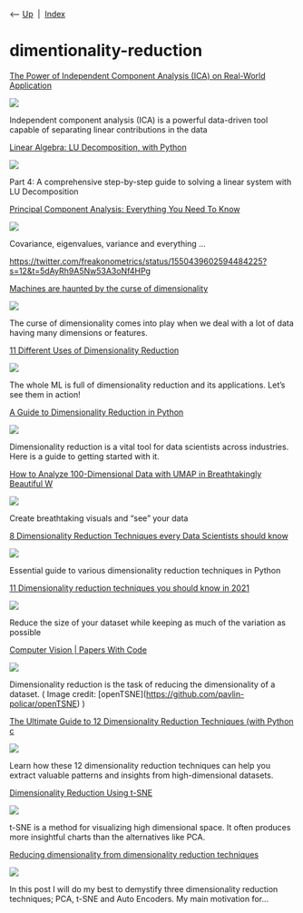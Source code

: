<div class="nav">

⟵ [Up](index.html)  \|  [Index](index.html)

</div>

# dimentionality-reduction

<div class="cards">

<div class="card">

<div class="card-title">

[The Power of Independent Component Analysis (ICA) on Real-World
Application](https://towardsdatascience.com/the-power-of-independent-component-analysis-ica-on-real-world-applications-egg-example-48df336a1bd8)

</div>

<div class="card-image">

[![](https://miro.medium.com/v2/da:true/resize:fit:1200/0*5TKSExLiAB9koTTR)](https://towardsdatascience.com/the-power-of-independent-component-analysis-ica-on-real-world-applications-egg-example-48df336a1bd8)

</div>

Independent component analysis (ICA) is a powerful data-driven tool
capable of separating linear contributions in the data

</div>

<div class="card">

<div class="card-title">

[Linear Algebra: LU Decomposition, with
Python](https://towardsdatascience.com/linear-algebra-lu-decomposition-with-python-5a7b3fd87f96)

</div>

<div class="card-image">

[![](https://miro.medium.com/v2/da:true/resize:fit:1200/0*ocZHR-iX_wRMehcu)](https://towardsdatascience.com/linear-algebra-lu-decomposition-with-python-5a7b3fd87f96)

</div>

Part 4: A comprehensive step-by-step guide to solving a linear system
with LU Decomposition

</div>

<div class="card">

<div class="card-title">

[Principal Component Analysis: Everything You Need To
Know](https://towardsdatascience.com/principal-component-analysis-everything-you-need-to-know-5f834c9eaa83)

</div>

<div class="card-image">

[![](https://miro.medium.com/v2/resize:fit:1200/1*UnNO5izdqhAJjR66FResfQ.png)](https://towardsdatascience.com/principal-component-analysis-everything-you-need-to-know-5f834c9eaa83)

</div>

Covariance, eigenvalues, variance and everything …

</div>

<div class="card">

<div class="card-title">

<https://twitter.com/freakonometrics/status/1550439602594484225?s=12&t=5dAyRh9A5Nw53A3oNf4HPg>

</div>

</div>

<div class="card">

<div class="card-title">

[Machines are haunted by the curse of
dimensionality](https://dataconomy.com/2022/06/curse-of-dimensionality-machine-learning)

</div>

<div class="card-image">

[![](https://dataconomy.com/wp-content/uploads/2022/06/The-curse-of-dimensionality.jpg)](https://dataconomy.com/2022/06/curse-of-dimensionality-machine-learning)

</div>

The curse of dimensionality comes into play when we deal with a lot of
data having many dimensions or features.

</div>

<div class="card">

<div class="card-title">

[11 Different Uses of Dimensionality
Reduction](https://towardsdatascience.com/11-different-uses-of-dimensionality-reduction-4325d62b4fa6?source=rss----7f60cf5620c9---4)

</div>

<div class="card-image">

[![](https://miro.medium.com/v2/resize:fit:1200/1*GJ2rrsjBI9bKCKPfuI9tYA.jpeg)](https://towardsdatascience.com/11-different-uses-of-dimensionality-reduction-4325d62b4fa6?source=rss----7f60cf5620c9---4)

</div>

The whole ML is full of dimensionality reduction and its applications.
Let’s see them in action!

</div>

<div class="card">

<div class="card-title">

[A Guide to Dimensionality Reduction in
Python](https://builtin.com/data-science/dimensionality-reduction-python)

</div>

<div class="card-image">

[![](https://cdn.builtin.com/cdn-cgi/image/f=auto,fit=cover,w=1200,h=635,q=80/https://builtin.com/sites/www.builtin.com/files/2021-11/dimensionality-reduction-python.jpg)](https://builtin.com/data-science/dimensionality-reduction-python)

</div>

Dimensionality reduction is a vital tool for data scientists across
industries. Here is a guide to getting started with it.

</div>

<div class="card">

<div class="card-title">

[How to Analyze 100-Dimensional Data with UMAP in Breathtakingly
Beautiful
W](https://towardsdatascience.com/beginners-guide-to-umap-for-reducing-dimensionality-and-visualizing-100-dimensional-datasets-ff5590fb17be?source=rss----7f60cf5620c9---4)

</div>

<div class="card-image">

[![](https://miro.medium.com/v2/resize:fit:1200/1*fDgxhHBEAC3qcS79_mq2Xw.png)](https://towardsdatascience.com/beginners-guide-to-umap-for-reducing-dimensionality-and-visualizing-100-dimensional-datasets-ff5590fb17be?source=rss----7f60cf5620c9---4)

</div>

Create breathtaking visuals and “see” your data

</div>

<div class="card">

<div class="card-title">

[8 Dimensionality Reduction Techniques every Data Scientists should
know](https://towardsdatascience.com/8-dimensionality-reduction-techniques-every-data-scientists-should-know-1c594f0aa7f2?source=rss----7f60cf5620c9---4)

</div>

<div class="card-image">

[![](https://miro.medium.com/v2/resize:fit:1200/1*XqEKGhVeNpuYEhzIxyuYDg.png)](https://towardsdatascience.com/8-dimensionality-reduction-techniques-every-data-scientists-should-know-1c594f0aa7f2?source=rss----7f60cf5620c9---4)

</div>

Essential guide to various dimensionality reduction techniques in Python

</div>

<div class="card">

<div class="card-title">

[11 Dimensionality reduction techniques you should know in
2021](https://towardsdatascience.com/11-dimensionality-reduction-techniques-you-should-know-in-2021-dcb9500d388b?source=rss----7f60cf5620c9---4)

</div>

<div class="card-image">

[![](https://miro.medium.com/v2/resize:fit:1200/1*CRPHVUh41pHmarzlqv_krw.jpeg)](https://towardsdatascience.com/11-dimensionality-reduction-techniques-you-should-know-in-2021-dcb9500d388b?source=rss----7f60cf5620c9---4)

</div>

Reduce the size of your dataset while keeping as much of the variation
as possible

</div>

<div class="card">

<div class="card-title">

[Computer Vision \| Papers With
Code](https://paperswithcode.com/task/dimensionality-reduction)

</div>

<div class="card-image">

[![](https://production-media.paperswithcode.com/tasks/Screenshot_2019-11-28_at_14.20.47_HjilNMm.png)](https://paperswithcode.com/task/dimensionality-reduction)

</div>

Dimensionality reduction is the task of reducing the dimensionality of a
dataset. ( Image credit:
\[openTSNE\](https://github.com/pavlin-policar/openTSNE) )

</div>

<div class="card">

<div class="card-title">

[The Ultimate Guide to 12 Dimensionality Reduction Techniques (with
Python
c](https://www.analyticsvidhya.com/blog/2018/08/dimensionality-reduction-techniques-python)

</div>

<div class="card-image">

[![](https://cdn.analyticsvidhya.com/wp-content/uploads/2024/04/Top-8-Coding-Platforms-for-Data-Science-Beginner-01-scaled.jpg)](https://www.analyticsvidhya.com/blog/2018/08/dimensionality-reduction-techniques-python)

</div>

Learn how these 12 dimensionality reduction techniques can help you
extract valuable patterns and insights from high-dimensional datasets.

</div>

<div class="card">

<div class="card-title">

[Dimensionality Reduction Using
t-SNE](https://www.displayr.com/using-t-sne-to-visualize-data-before-prediction)

</div>

<div class="card-image">

[![](https://www.displayr.com/wp-content/uploads/2017/06/leaf-1.png)](https://www.displayr.com/using-t-sne-to-visualize-data-before-prediction)

</div>

t-SNE is a method for visualizing high dimensional space. It often
produces more insightful charts than the alternatives like PCA.

</div>

<div class="card">

<div class="card-title">

[Reducing dimensionality from dimensionality reduction
techniques](https://medium.com/towards-data-science/reducing-dimensionality-from-dimensionality-reduction-techniques-f658aec24dfe)

</div>

<div class="card-image">

[![](https://miro.medium.com/v2/resize:fit:1200/1*9UPHwkkdnZmGuweNgKoE-w.png)](https://medium.com/towards-data-science/reducing-dimensionality-from-dimensionality-reduction-techniques-f658aec24dfe)

</div>

In this post I will do my best to demystify three dimensionality
reduction techniques; PCA, t-SNE and Auto Encoders. My main motivation
for…

</div>

</div>
